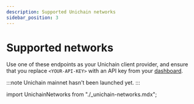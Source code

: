 ```yaml
---
description: Supported Unichain networks
sidebar_position: 3
---
```


# Supported networks

Use one of these endpoints as your Unichain client provider, and ensure that you replace
`<YOUR-API-KEY>` with an API key from your [dashboard](https://infura.io/dashboard).

:::note
Unichain mainnet hasn't been launched yet.
:::

import UnichainNetworks from "./_unichain-networks.mdx";

<UnichainNetworks />
